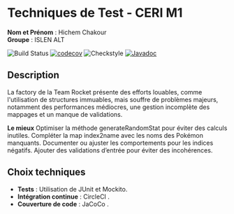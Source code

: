 # Techniques de Test - CERI M1

**Nom et Prénom** : Hichem Chakour  
**Groupe** : ISLEN ALT

![Build Status](https://circleci.com/gh/HichemChakour/ceri-m1-techniques-de-test.svg?style=svg)
[![codecov](https://codecov.io/gh/HichemChakour/ceri-m1-techniques-de-test/graph/badge.svg?token=B9YBWZ5XET)](https://codecov.io/gh/HichemChakour/ceri-m1-techniques-de-test)
![Checkstyle](https://img.shields.io/badge/Checkstyle-Passing-brightgreen)
[![Javadoc](https://img.shields.io/badge/Javadoc-Online-blue)](https://HichemChakour.github.io/ceri-m1-techniques-de-test/)


## Description
La factory de la Team Rocket présente des efforts louables, comme l'utilisation de structures immuables, mais souffre de problèmes majeurs, notamment des performances médiocres, une gestion incomplète des mappages et un manque de validations.

**Le mieux**
Optimiser la méthode generateRandomStat pour éviter des calculs inutiles.
Compléter la map index2name avec les noms des Pokémon manquants.
Documenter ou ajuster les comportements pour les indices négatifs.
Ajouter des validations d’entrée pour éviter des incohérences.


## Choix techniques
- **Tests** : Utilisation de JUnit et Mockito.
- **Intégration continue** : CircleCI .
- **Couverture de code** : JaCoCo .
 
